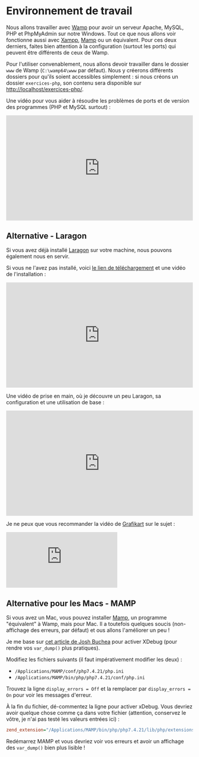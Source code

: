 # Environnement de travail

Nous allons travailler avec [Wamp](https://sourceforge.net/projects/wampserver/files/latest/download) pour avoir un serveur Apache, MySQL, PHP et PhpMyAdmin sur notre Windows. Tout ce que nous allons voir fonctionne aussi avec [Xampp](https://www.apachefriends.org/fr/index.html), [Mamp](https://www.mamp.info/en/downloads/) ou un équivalent. Pour ces deux derniers, faites bien attention à la configuration (surtout les ports) qui peuvent être différents de ceux de Wamp.

Pour l'utiliser convenablement, nous allons devoir travailler dans le dossier `www` de Wamp (`C:\wamp64\www` par défaut). Nous y créerons différents dossiers pour qu'ils soient accessibles simplement : si nous créons un dossier `exercices-php`, son contenu sera disponible sur [http://localhost/exercices-php/](http://localhost/exercices-php/).

Une vidéo pour vous aider à résoudre les problèmes de ports et de version des programmes (PHP et MySQL surtout) :

<div style="position: relative; padding-bottom: 56.25%; height: 0;"><iframe src="https://www.loom.com/embed/b835ff259c954b73997523c051fa1d98" frameborder="0" webkitallowfullscreen mozallowfullscreen allowfullscreen style="position: absolute; top: 0; left: 0; width: 100%; height: 100%;"></iframe></div>

## Alternative - Laragon

Si vous avez déjà installé [Laragon](https://laragon.org) sur votre machine, nous pouvons également nous en servir.

Si vous ne l'avez pas installé, voici [le lien de téléchargement](https://laragon.org/download/) et une vidéo de l'installation :

<div style="position: relative; padding-bottom: 56.25%; height: 0;"><iframe src="https://www.loom.com/embed/d19ac2557626460e802530ba57575fcd" frameborder="0" webkitallowfullscreen mozallowfullscreen allowfullscreen style="position: absolute; top: 0; left: 0; width: 100%; height: 100%;"></iframe></div>

Une vidéo de prise en main, où je découvre un peu Laragon, sa configuration et une utilisation de base :

<div style="position: relative; padding-bottom: 56.25%; height: 0;"><iframe src="https://www.loom.com/embed/aae42d13cca4482f8b6a7bf02a293683" frameborder="0" webkitallowfullscreen mozallowfullscreen allowfullscreen style="position: absolute; top: 0; left: 0; width: 100%; height: 100%;"></iframe></div>

Je ne peux que vous recommander la vidéo de [Grafikart](https://grafikart.fr/) sur le sujet :

<iframe class="yt-video" src="https://www.youtube.com/embed/sHHl5kihXD4" title="YouTube video player" frameborder="0" allow="accelerometer; autoplay; clipboard-write; encrypted-media; gyroscope; picture-in-picture" allowfullscreen></iframe>

## Alternative pour les Macs - MAMP

Si vous avez un Mac, vous pouvez installer [Mamp](https://www.mamp.info/en/downloads/), un programme "équivalent" à Wamp, mais pour Mac. Il a toutefois quelques soucis (non-affichage des erreurs, par défaut) et ous allons l'améliorer un peu !

Je me base sur [cet article de Josh Buchea](https://joshbuchea.com/mac-enable-xdebug-in-mamp/) pour activer XDebug (pour rendre vos `var_dump()` plus pratiques).

Modifiez les fichiers suivants (il faut impérativement modifier les deux) :
- `/Applications/MAMP/conf/php7.4.21/php.ini`
- `/Applications/MAMP/bin/php/php7.4.21/conf/php.ini`

Trouvez la ligne `display_errors = Off` et la remplacer par `display_errors = On` pour voir les messages d'erreur.

À la fin du fichier, dé-commentez la ligne pour activer xDebug. Vous devriez avoir quelque chose comme ça dans votre fichier (attention, conservez le vôtre, je n'ai pas testé les valeurs entrées ici) :

```ini
zend_extension="/Applications/MAMP/bin/php/php7.4.21/lib/php/extensions/no-debug-non-zts-20151012/xdebug.so"
```

Redémarrez MAMP et vous devriez voir vos erreurs et avoir un affichage des `var_dump()` bien plus lisible !